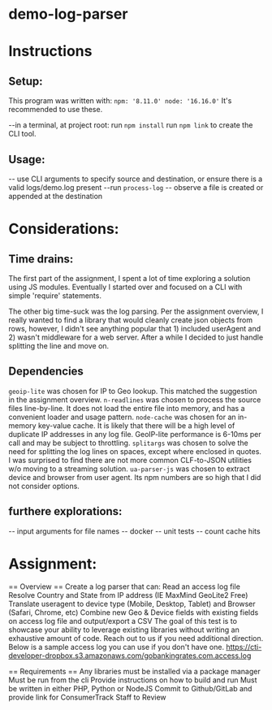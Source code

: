 # demo-log-parser


# Instructions

## Setup:
 This program was written with:
  `npm: '8.11.0'
  node: '16.16.0'`
It's recommended to use these.

--in a terminal, at project root:
 run `npm install`
 run `npm link` to create the CLI tool.

## Usage:
-- use CLI arguments to specify source and destination, or ensure there is a valid logs/demo.log present
--run `process-log`
-- observe a file is created or appended at the destination
# Considerations:

## Time drains:
The first part of the assignment, I spent a lot of time exploring a solution using JS modules. Eventually I started over and focused on a CLI with simple 'require' statements.

The other big time-suck was the log parsing. Per the assignment overview, I really wanted to find a library that would cleanly create json objects from rows, however, I didn't see anything popular that 1) included userAgent and 2) wasn't middleware for a web server. After a while I decided to just handle splitting the line and move on.

## Dependencies

`geoip-lite` was chosen for IP to Geo lookup. This matched the suggestion in the assignment overview.
`n-readlines` was chosen to process the source files line-by-line. It does not load the entire file into memory, and has a convenient loader and usage pattern.
`node-cache` was chosen for an in-memory key-value cache. It is likely that there will be a high level of duplicate IP addresses in any log file. GeoIP-lite performance is 6-10ms per call and may be subject to throttling.
`splitargs` was chosen to solve the need for splitting the log lines on spaces, except where enclosed in quotes. I was surprised to find there are not more common CLF-to-JSON utilities w/o moving to a streaming solution.
`ua-parser-js` was chosen to extract device and browser from user agent. Its npm numbers are so high that I did not consider options.


## furthere explorations:

-- input arguments for file names
-- docker
-- unit tests
-- count cache hits



# Assignment:


== Overview ==
Create a log parser that can:
Read an access log file
Resolve Country and State from IP address (IE MaxMind GeoLite2 Free)
Translate useragent to device type (Mobile, Desktop, Tablet) and Browser (Safari, Chrome, etc)
Combine new Geo & Device fields with existing fields on access log file and output/export a CSV
The goal of this test is to showcase your ability to leverage existing libraries without writing an exhaustive amount of code. Reach out to us if you need additional direction.
Below is a sample access log you can use if you don't have one.
https://cti-developer-dropbox.s3.amazonaws.com/gobankingrates.com.access.log
 
== Requirements ==
Any libraries must be installed via a package manager
Must be run from the cli
Provide instructions on how to build and run
Must be written in either PHP, Python or NodeJS
Commit to Github/GitLab and provide link for ConsumerTrack Staff to Review


